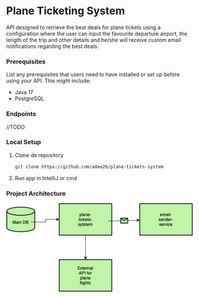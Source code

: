 # Plane Ticketing System

API designed to retrieve the best deals for plane tickets using a configuration where the user can input 
the favourite departure airport, the length of the trip and other details and he/she will receive custom email 
notifications regarding the best deals.

### Prerequisites

List any prerequisites that users need to have installed or set up before using your API. This might include:

- Java 17
- PostgreSQL

### Endpoints
//TODO

### Local Setup
1. Clone de repository

    ```bash
    git clone https://github.com/adee26/plane-tickets-system
    ```

2. Run app in IntelliJ or cmd

### Project Architecture

![img.png](img.png)

